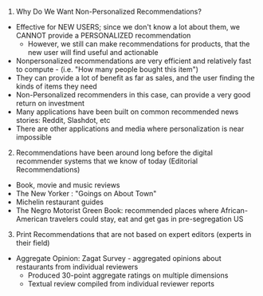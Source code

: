 <!-- Non Personalized and StereoTyped Recommendations -->

1. Why Do We Want Non-Personalized Recommendations?
  - Effective for NEW USERS; since we don't know a lot about them, we CANNOT provide a PERSONALIZED recommendation
    - However, we still can make recommendations for products, that the new user will find useful and actionable 
  - Nonpersonalized recommendations are very efficient and relatively fast to compute - (i.e. "How many people bought this item") 
  - They can provide a lot of benefit as far as sales, and the user finding the kinds of items they need
  - Non-Personalized recommenders in this case, can provide a very good return on investment 
  - Many applications have been built on common recommended news stories: Reddit, Slashdot, etc
  - There are other applications and media where personalization is near impossible 
  
2. Recommendations have been around long before the digital recommender systems that we know of today (Editorial Recommendations) 
  - Book, movie and music reviews 
  - The New Yorker : "Goings on About Town"
  - Michelin restaurant guides 
  - The Negro Motorist Green Book: recommended places where African-American travelers could stay, eat and get gas in pre-segregation US

3. Print Recommendations that are not based on expert editors (experts in their field)
  - Aggregate Opinion: Zagat Survey - aggregated opinions about restaurants from individual reviewers
    - Produced 30-point aggregate ratings on multiple dimensions
    - Textual review compiled from individual reviewer reports 
